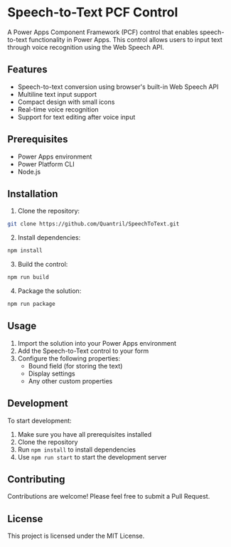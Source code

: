 # Speech-to-Text PCF Control

A Power Apps Component Framework (PCF) control that enables speech-to-text functionality in Power Apps. This control allows users to input text through voice recognition using the Web Speech API.

## Features

- Speech-to-text conversion using browser's built-in Web Speech API
- Multiline text input support
- Compact design with small icons
- Real-time voice recognition
- Support for text editing after voice input

## Prerequisites

- Power Apps environment
- Power Platform CLI
- Node.js

## Installation

1. Clone the repository:
```bash
git clone https://github.com/Quantril/SpeechToText.git
```

2. Install dependencies:
```bash
npm install
```

3. Build the control:
```bash
npm run build
```

4. Package the solution:
```bash
npm run package
```

## Usage

1. Import the solution into your Power Apps environment
2. Add the Speech-to-Text control to your form
3. Configure the following properties:
   - Bound field (for storing the text)
   - Display settings
   - Any other custom properties

## Development

To start development:

1. Make sure you have all prerequisites installed
2. Clone the repository
3. Run `npm install` to install dependencies
4. Use `npm run start` to start the development server

## Contributing

Contributions are welcome! Please feel free to submit a Pull Request.

## License

This project is licensed under the MIT License.